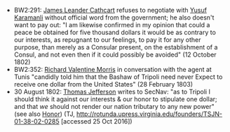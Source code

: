 - BW2:291: [James Leander Cathcart]() refuses to negotiate with [Yusuf Karamanli]() without official word from the government; he also doesn't want to pay out: "I am likewise confirmed in my opinion that could a peace be obtained for five thousand dollars it would be as contrary to our interests, as repugnant to our feelings, to pay it for any other purpose, than merely as a Consular present, on the establishment of a Consul, and not even then if it could possibly be avoided" (12 October 1802) 
- BW2:352: [Richard Valentine Morris]() in conversation with the agent at Tunis "candidly told him that the Bashaw of Tripoli need never Expect to receive one dollar from the United States" (28 February 1803)
- 30 August 1802: [Thomas Jefferson]() writes to SecNav: "as to Tripoli I should think it against our interests & our honor to stipulate one dollar; and that *we* should not render our nation tributary to any new power" (see also [Honor]()) (TJ, http://rotunda.upress.virginia.edu/founders/TSJN-01-38-02-0285 [accessed 25 Oct 2016])
